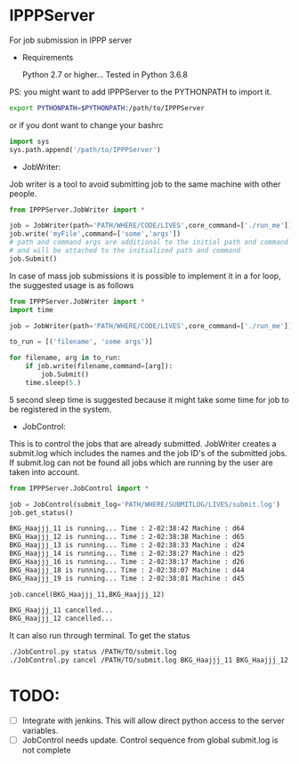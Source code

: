 # IPPPServer
 For job submission in IPPP server

* Requirements

  Python 2.7 or higher...
  Tested in Python 3.6.8

PS: you might want to add IPPPServer to the PYTHONPATH to import it. 
```bash
export PYTHONPATH=$PYTHONPATH:/path/to/IPPPServer
```

or if you dont want to change your bashrc
```python
import sys
sys.path.append('/path/to/IPPPServer')
```


* JobWriter:

Job writer is a tool to avoid submitting job to the same machine with other people. 

```python
from IPPPServer.JobWriter import *

job = JobWriter(path='PATH/WHERE/CODE/LIVES',core_command=['./run_me'])
job.write('myFile',command=['some','args'])
# path and command args are additional to the initial path and command
# and will be attached to the initialized path and command
job.Submit()
```
In case of mass job submissions it is possible to implement it in a for loop, the suggested usage is as follows

```python
from IPPPServer.JobWriter import *
import time

job = JobWriter(path='PATH/WHERE/CODE/LIVES',core_command=['./run_me'])

to_run = [('filename', 'some args')]

for filename, arg in to_run:
    if job.write(filename,command=[arg]):
        job.Submit()
    time.sleep(5.)
```
5 second sleep time is suggested because it might take some time for job to be registered in the system.


* JobControl:

This is to control the jobs that are already submitted. JobWriter creates a submit.log
which includes the names and the job ID's of the submitted jobs. If submit.log can not be found
all jobs which are running by the user are taken into account.

```python
from IPPPServer.JobControl import *

job = JobControl(submit_log='PATH/WHERE/SUBMITLOG/LIVES/submit.log')
job.get_status()
```
```bash
BKG_Haajjj_11 is running... Time : 2-02:38:42 Machine : d64
BKG_Haajjj_12 is running... Time : 2-02:38:38 Machine : d65
BKG_Haajjj_13 is running... Time : 2-02:38:33 Machine : d24
BKG_Haajjj_14 is running... Time : 2-02:38:27 Machine : d25
BKG_Haajjj_16 is running... Time : 2-02:38:17 Machine : d26
BKG_Haajjj_18 is running... Time : 2-02:38:07 Machine : d44
BKG_Haajjj_19 is running... Time : 2-02:38:01 Machine : d45
```
```python
job.cancel(BKG_Haajjj_11,BKG_Haajjj_12)
```
```bash
BKG_Haajjj_11 cancelled...
BKG_Haajjj_12 cancelled...
```

It can also run through terminal. To get the status

```bash
./JobControl.py status /PATH/TO/submit.log
./JobControl.py cancel /PATH/TO/submit.log BKG_Haajjj_11 BKG_Haajjj_12
```


# TODO:

- [ ] Integrate with jenkins. This will allow direct python access to the server variables.
- [ ] JobControl needs update. Control sequence from global submit.log is not complete

